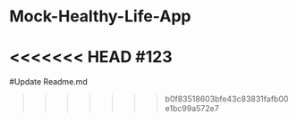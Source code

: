 # Mock-Healthy-Life-App
<<<<<<< HEAD
#123
=======
#Update Readme.md 
>>>>>>> b0f83518603bfe43c83831fafb00e1bc99a572e7
